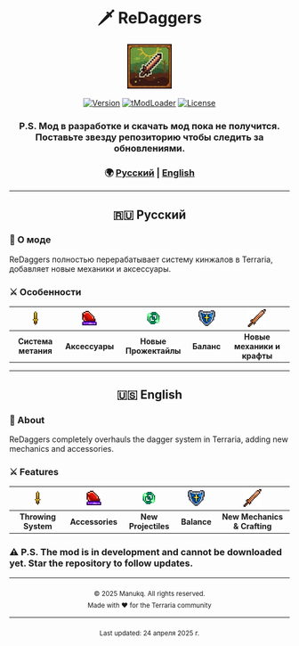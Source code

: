 <div align="center">

# 🗡️ ReDaggers

<img src="icon.png" alt="ReDaggers Banner">

[![Version](https://img.shields.io/badge/version-0.1.5.Alpha-yellow)](https://github.com/manukek/ReDaggers/releases)
[![tModLoader](https://img.shields.io/badge/tModLoader-2025.03-yellow)](https://store.steampowered.com/app/1281930/tModLoader/)
[![License](https://img.shields.io/badge/license-MIT-yellow.svg)](https://github.com/manukek/ReDaggers/LICENSE)

### P.S. Мод в разработке и скачать мод пока не получится. Поставьте звезду репозиторию чтобы следить за обновлениями.

### 🌍 [Русский](#русский) | [English](#english)

---

</div>

<a name="русский"></a>
<div align="center">

## 🇷🇺 Русский

</div>

### 📖 О моде
ReDaggers полностью перерабатывает систему кинжалов в Terraria, добавляет новые механики и аксессуары.

### ⚔️ Особенности

<div align="center">

| <img src="readmeimg/Magic_Knife.png" alt="Метание"/> | <img src="readmeimg/Philosopher's_Stone.png" alt="Аксессуары"/> | <img src="readmeimg/Soul_of_Sight.gif" alt="Прожектайлы"/> | <img src="readmeimg/Cobalt_Shield.png" alt="Баланс"/> | <img src="readmeimg/Copper_Shortsword.png" alt="Бой"/> |
|:---:|:---:|:---:|:---:|:---:|
| **Система метания** | **Аксессуары** | **Новые Прожектайлы** | **Баланс** | **Новые механики и крафты** |

</div>

---

<a name="english"></a>
<div align="center">

## 🇺🇸 English

</div>

### 📖 About
ReDaggers completely overhauls the dagger system in Terraria, adding new mechanics and accessories.

### ⚔️ Features

<div align="center">

| <img src="readmeimg/Magic_Knife.png" alt="Throwing"/> | <img src="readmeimg/Philosopher's_Stone.png" alt="Accessories"/> | <img src="readmeimg/Soul_of_Sight.gif" alt="Projectiles"/> | <img src="readmeimg/Cobalt_Shield.png" alt="Balance"/> | <img src="readmeimg/Copper_Shortsword.png" alt="Combat"/> |
|:---:|:---:|:---:|:---:|:---:|
| **Throwing System** | **Accessories** | **New Projectiles** | **Balance** | **New Mechanics & Crafting** |

</div>

### ⚠️ P.S. The mod is in development and cannot be downloaded yet. Star the repository to follow updates.

---

<div align="center">

<div align="center">
    <sub>© 2025 Manukq. All rights reserved.</sub><br>
    <sub>Made with ❤️ for the Terraria community</sub>
</div>

---

<p align="center">
  <sub>Last updated: 24 апреля 2025 г.</sub>
</p>

</div>
